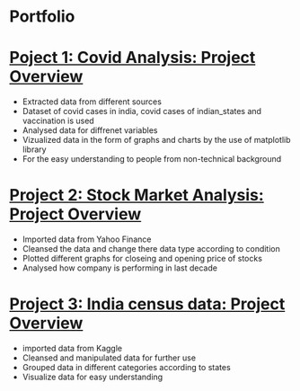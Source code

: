 # Portfolio

# [Poject 1: Covid Analysis: Project Overview](https://github.com/rishabh685/covid-analysis-M-)
- Extracted data from different sources
- Dataset of covid cases in india, covid cases of indian_states and vaccination is used 
- Analysed data for diffrenet variables
- Vizualized data in the form of graphs and charts by the use of matplotlib library
- For the easy understanding to people from non-technical background


# [Project 2: Stock Market Analysis: Project Overview](https://github.com/rishabh685/stock-market-analysis)
- Imported data from Yahoo Finance
- Cleansed the data and change there data type according to condition
- Plotted different graphs for closeing and opening price of stocks
- Analysed how company is performing in last decade  


# [Project 3: India census data: Project Overview](https://github.com/rishabh685/india-census-analysis)
- imported data from Kaggle 
- Cleansed and manipulated data for further use
- Grouped data in different categories according to states
- Visualize data for easy understanding 
